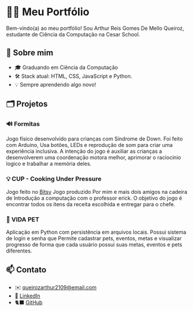 # 👨‍💻 Meu Portfólio
Bem-vindo(a) ao meu portfólio! Sou Arthur Reis Gomes De Mello Queiroz, estudante de Ciência da Computação na Cesar School.

## 🚀 Sobre mim

- 🎓 Graduando em Ciência da Computação
- 🛠️ Stack atual: HTML, CSS, JavaScript e Python.
- 💡 Sempre aprendendo algo novo!

## 🗂️ Projetos

### 🔊 Formitas
Jogo físico desenvolvido para crianças com Síndrome de Down. Foi feito com Arduino, Usa botões, LEDs e reprodução de som para criar uma experiência inclusiva. A intenção do jogo é auxiliar as crianças a desenvolverem uma coordenação motora melhor, aprimorar o raciocínio logico e trabalhar a memória deles. 

### 💡 CUP - Cooking Under Pressure
Jogo feito no [Bitsy](https://arthurqueiroz.itch.io/cup-cooking-under-pressure) Jogo produzido Por mim e mais dois amigos na cadeira de Introdução a computação com o professor erick. O objetivo do jogo é encontrar todos os itens da receita escolhida e entregar para o chefe.

### 🐾 VIDA PET
Aplicação em Python com persistência em arquivos locais. Possui sistema de login e senha que Permite cadastrar pets, eventos, metas e visualizar progresso de forma que cada usuário possui suas metas, eventos e pets diferentes.

## 📫 Contato

- ✉️ [queirozarthur2109@email.com](mailto:queirozarthur2109@email.com)
- 💼 [LinkedIn](https://linkedin.com/in/queirozarthur)
- 🐈‍⬛ [GitHub](https://github.com/queirozarthur)
